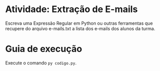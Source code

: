 # Atividade: Extração de E-mails

Escreva uma Expressão Regular em Python ou outras ferramentas que recupere do arquivo e-mails.txt a lista dos e-mails dos alunos da turma.

# Guia de execução

Execute o comando `py codigo.py`.